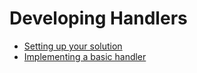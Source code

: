 # Developing Handlers

 *  [Setting up your solution](/documentation/developing-handlers/setting-up-solution)
 *  [Implementing a basic handler](/documentation/developing-handlers/implementing-basic-handler)